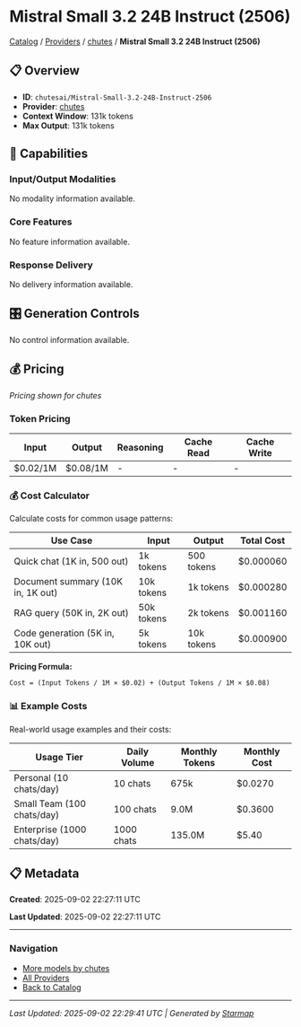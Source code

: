 # Mistral Small 3.2 24B Instruct (2506)
  
[Catalog](../../../../..) / [Providers](../../../..) / [chutes](../../..) / **Mistral Small 3.2 24B Instruct (2506)**


## 📋 Overview
  
- **ID**: `chutesai/Mistral-Small-3.2-24B-Instruct-2506`
- **Provider**: [chutes](../)
- **Context Window**: 131k tokens
- **Max Output**: 131k tokens
  
## 🎯 Capabilities
  
### Input/Output Modalities
  
No modality information available.
  
### Core Features
  
No feature information available.
  
### Response Delivery
  
No delivery information available.
  
## 🎛️ Generation Controls
  
No control information available.
  
## 💰 Pricing
  
*Pricing shown for chutes*
  
  
### Token Pricing
  
| Input | Output | Reasoning | Cache Read | Cache Write |
|---------|---------|---------|---------|---------|
| $0.02/1M | $0.08/1M | - | - | - |

  
### 💰 Cost Calculator
  
Calculate costs for common usage patterns:
  
  
| Use Case | Input | Output | Total Cost |
|---------|---------|---------|---------|
| Quick chat (1K in, 500 out) | 1k tokens | 500 tokens | $0.000060 |
| Document summary (10K in, 1K out) | 10k tokens | 1k tokens | $0.000280 |
| RAG query (50K in, 2K out) | 50k tokens | 2k tokens | $0.001160 |
| Code generation (5K in, 10K out) | 5k tokens | 10k tokens | $0.000900 |

  
**Pricing Formula:**
  
```
Cost = (Input Tokens / 1M × $0.02) + (Output Tokens / 1M × $0.08)
```
  
### 📊 Example Costs
  
Real-world usage examples and their costs:
  
  
| Usage Tier | Daily Volume | Monthly Tokens | Monthly Cost |
|---------|---------|---------|---------|
| Personal (10 chats/day) | 10 chats | 675k | $0.0270 |
| Small Team (100 chats/day) | 100 chats | 9.0M | $0.3600 |
| Enterprise (1000 chats/day) | 1000 chats | 135.0M | $5.40 |

  
## 📋 Metadata
  
**Created**: 2025-09-02 22:27:11 UTC
  
**Last Updated**: 2025-09-02 22:27:11 UTC
  
  
---
  
  
### Navigation

- [More models by chutes](../)
- [All Providers](../../../../../providers)
- [Back to Catalog](../../../../..)


---
_Last Updated: 2025-09-02 22:29:41 UTC | Generated by [Starmap](https://github.com/agentstation/starmap)_
